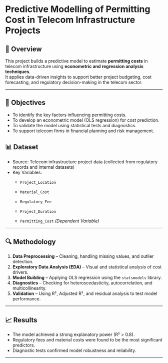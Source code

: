 #  Predictive Modelling of Permitting Cost in Telecom Infrastructure Projects

## 🧩 Overview
This project builds a predictive model to estimate **permitting costs** in telecom infrastructure using **econometric and regression analysis techniques**.  
It applies data-driven insights to support better project budgeting, cost forecasting, and regulatory decision-making in the telecom sector.

---

## 🧠 Objectives
- To identify the key factors influencing permitting costs.
- To develop an econometric model (OLS regression) for cost prediction.
- To validate the model using statistical tests and diagnostics.
- To support telecom firms in financial planning and risk management.



## 📊 Dataset
- Source: Telecom infrastructure project data (collected from regulatory records and internal datasets)
- Key Variables:  
  - `Project_Location`  
    
  - `Material_Cost`  
  - `Regulatory_Fee`  
  - `Project_Duration`  
  - `Permitting_Cost` *(Dependent Variable)*  

---

## 🔍 Methodology
1. **Data Preprocessing** – Cleaning, handling missing values, and outlier detection.  
2. **Exploratory Data Analysis (EDA)** – Visual and statistical analysis of cost drivers.  
3. **Model Building** – Applying OLS regression using the `statsmodels` library.  
4. **Diagnostics** – Checking for heteroscedasticity, autocorrelation, and multicollinearity.  
5. **Validation** – Using R², Adjusted R², and residual analysis to test model performance.  

---

## 📈 Results
- The model achieved a strong explanatory power (R² > 0.8).  
- Regulatory fees and material costs were found to be the most significant predictors.  
- Diagnostic tests confirmed model robustness and reliability.

---


